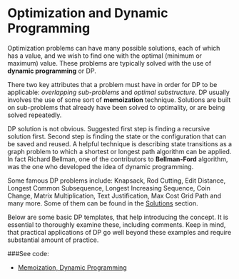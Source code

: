 # Optimization and Dynamic Programming

Optimization problems can have many possible solutions, each of which has a value, and
 we wish to find one with the optimal (minimum or maximum) value. These problems are
 typically solved with the use of **dynamic programming** or DP.

There two key attributes that a problem must have in order for DP to be applicable:
 *overlapping sub-problems* and *optimal substructure*. DP usually involves the use of 
 some sort of **memoization** technique. Solutions are built on sub-problems that already 
 have been solved to optimality, or are being solved repeatedly.

DP solution is not obvious. Suggested first step is finding a recursive solution first.
 Second step is finding the state or the configuration that can be saved and reused. A
 helpful technique is describing state transitions as a graph problem to which a
 shortest or longest path algorithm can be applied. In fact Richard Bellman, one of the
 contributors to **Bellman-Ford** algorithm, was the one who developed the idea of 
 dynamic programming.

Some famous DP problems include: Knapsack, Rod Cutting, Edit Distance, Longest Common
 Subsequence, Longest Increasing Sequence, Coin Change, Matrix Multiplication, Text
 Justification, Max Cost Grid Path and many more. Some of them can be found in the
 [Solutions](/solutions) section.

Below are some basic DP templates, that help introducing the concept. It is essential to
 thoroughly examine these, including comments. Keep in mind, that practical applications
 of DP go well beyond these examples and require substantial amount of practice.
 
###See code: 
- [Memoization, Dynamic Programming](/combinatorial/optimization/__init__.py)